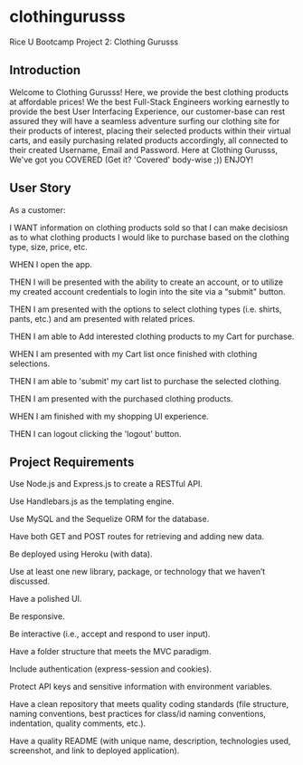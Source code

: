 # clothingurusss
Rice U Bootcamp Project 2: Clothing Gurusss

## Introduction

Welcome to Clothing Gurusss! Here, we provide the best clothing products at affordable prices!
We the best Full-Stack Engineers working earnestly to provide the best User Interfacing Experience,
our customer-base can rest assured they will have a seamless adventure surfing our clothing site for 
their products of interest, placing their selected products within their virtual carts, and easily purchasing 
related products accordingly, all connected to their created Username, Email and Password. Here at Clothing Gurusss,
We've got you COVERED (Get it? 'Covered' body-wise ;)) ENJOY!

## User Story

As a customer:

I WANT information on clothing products sold so that I can make decisiosn as to what clothing products I would like to purchase based on the clothing type, size, price, etc.

WHEN I open the app.

THEN I will be presented with the ability to create an account, or to utilize my created account credentials to login into the site via a “submit" button.

THEN I am presented with the options to select clothing types (i.e. shirts, pants, etc.) and am presented with related prices.

THEN I am able to Add interested clothing products to my Cart for purchase.

WHEN I am presented with my Cart list once finished with clothing selections.

THEN I am able to 'submit' my cart list to purchase the selected clothing.

THEN I am presented with the purchased clothing products.

WHEN I am finished with my shopping UI experience.

THEN I can logout clicking the 'logout' button.

## Project Requirements

Use Node.js and Express.js to create a RESTful API.

Use Handlebars.js as the templating engine.

Use MySQL and the Sequelize ORM for the database.

Have both GET and POST routes for retrieving and adding new data.

Be deployed using Heroku (with data).

Use at least one new library, package, or technology that we haven’t discussed.

Have a polished UI.

Be responsive.

Be interactive (i.e., accept and respond to user input).

Have a folder structure that meets the MVC paradigm.

Include authentication (express-session and cookies).

Protect API keys and sensitive information with environment variables.

Have a clean repository that meets quality coding standards (file structure, naming conventions, best practices for class/id naming conventions, indentation, quality comments, etc.).

Have a quality README (with unique name, description, technologies used, screenshot, and link to deployed application).
